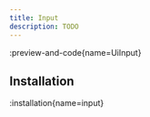 ```yaml
---
title: Input
description: TODO
---
```


:preview-and-code{name=UiInput}

## Installation

:installation{name=input}
